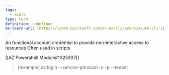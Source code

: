 ```yaml
---
tags:
  - azure
type: term
definition: undefined
ms-learn-url: (https://learn.microsoft.com/en-us/cli/azure/azure-cli-sp-tutorial-1?tabs=bash)
---
```


An functional account credential to provide non-interactive access to resources
Often used in scripts

[[AZ Powershell Module#^325307]]


> [!example] 
> az login --service-principal -u <app-id> -p <password-or-cert> --tenant <tenant>